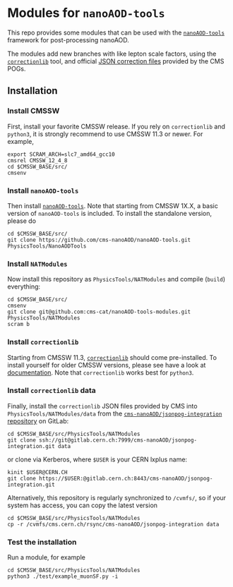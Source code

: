 # Modules for `nanoAOD-tools`

This repo provides some modules that can be used with the
[`nanoAOD-tools`](https://github.com/cms-nanoAOD/nanoAOD-tools)
framework for post-processing nanoAOD.

The modules add new branches with like lepton scale factors, using the
[`correctionlib`](https://github.com/cms-nanoAOD/correctionlib)
tool, and official
[JSON correction files](https://gitlab.cern.ch/cms-nanoAOD/jsonpog-integration)
provided by the CMS POGs.


## Installation

### Install CMSSW
First, install your favorite CMSSW release.
If you rely on `correctionlib` and `python3`,
it is strongly recommend to use CMSSW 11.3 or newer.
For example,
```
export SCRAM_ARCH=slc7_amd64_gcc10
cmsrel CMSSW_12_4_8
cd $CMSSW_BASE/src/
cmsenv
```

### Install `nanoAOD-tools`
Then install [`nanoAOD-tools`](https://github.com/cms-nanoAOD/nanoAOD-tools).
Note that starting from CMSSW 1X.X, a basic version of `nanoAOD-tools` is included.
To install the standalone version, please do
```
cd $CMSSW_BASE/src/
git clone https://github.com/cms-nanoAOD/nanoAOD-tools.git PhysicsTools/NanoAODTools
```

### Install `NATModules`
Now install this repository as `PhysicsTools/NATModules` and compile (`build`) everything:
```
cd $CMSSW_BASE/src/
cmsenv
git clone git@github.com:cms-cat/nanoAOD-tools-modules.git PhysicsTools/NATModules
scram b
```

### Install `correctionlib`
Starting from CMSSW 11.3,
[`correctionlib`](https://github.com/cms-nanoAOD/correctionlib)
should come pre-installed.
To install yourself for older CMSSW versions,
please see have a look at [documentation](https://cms-nanoaod.github.io/correctionlib/).
Note that `correctionlib` works best for `python3`.

### Install `correctionlib` data
Finally, install the `correctionlib` JSON files provided by CMS
into `PhysicsTools/NATModules/data` from the
[`cms-nanoAOD/jsonpog-integration` repository](https://gitlab.cern.ch/cms-nanoAOD/jsonpog-integration)
on GitLab:
```
cd $CMSSW_BASE/src/PhysicsTools/NATModules
git clone ssh://git@gitlab.cern.ch:7999/cms-nanoAOD/jsonpog-integration.git data
```
or clone via Kerberos, where `$USER` is your CERN lxplus name:
```
kinit $USER@CERN.CH
git clone https://$USER:@gitlab.cern.ch:8443/cms-nanoAOD/jsonpog-integration.git
```
Alternatively, this repository is regularly synchronized to `/cvmfs/`,
so if your system has access, you can copy the latest version
```
cd $CMSSW_BASE/src/PhysicsTools/NATModules
cp -r /cvmfs/cms.cern.ch/rsync/cms-nanoAOD/jsonpog-integration data
```


### Test the installation
Run a module, for example
```
cd $CMSSW_BASE/src/PhysicsTools/NATModules
python3 ./test/example_muonSF.py -i
```